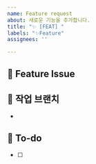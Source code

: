 ```yaml
---
name: Feature request
about: 새로운 기능을 추가합니다.
title: "✨ [FEAT] "
labels: "✨Feature"
assignees: ''

---
```


## 👛 Feature Issue


## 👛 작업 브랜치
-

## 📝 To-do
- [ ]
